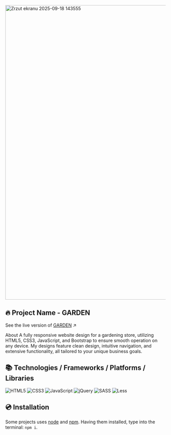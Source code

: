 [<img width="1900" height="926" alt="Zrzut ekranu 2025-09-18 143555" src="https://github.com/user-attachments/assets/7584d86b-bcdb-427a-8273-b406bdccb8aa" />](https://imediasystem.github.io/Garden/)

## 🔥 Project Name - GARDEN
See the live version of [GARDEN](https://imediasystem.github.io/Garden/) ↗️

About
A fully responsive website design for a gardening store, utilizing HTML5, CSS3, JavaScript, and Bootstrap to ensure smooth operation on any device. My designs feature clean design, intuitive navigation, and extensive functionality, all tailored to your unique business goals.

## 📚 Technologies / Frameworks / Platforms / Libraries
![HTML5](https://img.shields.io/badge/html5-%23E34F26.svg?style=for-the-badge&logo=html5&logoColor=white)
![CSS3](https://img.shields.io/badge/css3-%231572B6.svg?style=for-the-badge&logo=css3&logoColor=white)
![JavaScript](https://img.shields.io/badge/javascript-%23323330.svg?style=for-the-badge&logo=javascript&logoColor=%23F7DF1E)
![jQuery](https://img.shields.io/badge/bootstrap-%238511FA.svg?style=for-the-badge&logo=bootstrap&logoColor=white)
![SASS](https://img.shields.io/badge/sass-CC6699.svg?style=for-the-badge&logo=sass&logoColor=white)
![Less](https://img.shields.io/badge/less-2B4C80?style=for-the-badge&logo=less&logoColor=white)
&nbsp;

## 💿 Installation
Some projects uses [node](https://nodejs.org/en/) and [npm](https://www.npmjs.com/). Having them installed, type into the terminal: `npm i`.
&nbsp;
